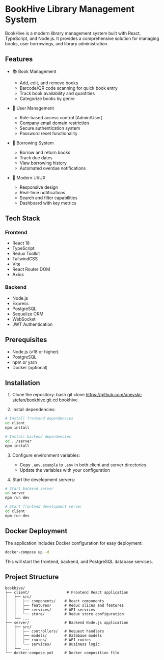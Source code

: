 # BookHive Library Management System

BookHive is a modern library management system built with React, TypeScript, and Node.js. It provides a comprehensive solution for managing books, user borrowings, and library administration.

## Features

- 📚 Book Management
  - Add, edit, and remove books
  - Barcode/QR code scanning for quick book entry
  - Track book availability and quantities
  - Categorize books by genre

- 👥 User Management
  - Role-based access control (Admin/User)
  - Company email domain restriction
  - Secure authentication system
  - Password reset functionality

- 📖 Borrowing System
  - Borrow and return books
  - Track due dates
  - View borrowing history
  - Automated overdue notifications

- 📱 Modern UI/UX
  - Responsive design
  - Real-time notifications
  - Search and filter capabilities
  - Dashboard with key metrics

## Tech Stack

### Frontend
- React 18
- TypeScript
- Redux Toolkit
- TailwindCSS
- Vite
- React Router DOM
- Axios

### Backend
- Node.js
- Express
- PostgreSQL
- Sequelize ORM
- WebSocket
- JWT Authentication

## Prerequisites

- Node.js (v18 or higher)
- PostgreSQL
- npm or yarn
- Docker (optional)

## Installation

1. Clone the repository:
bash
git clone https://github.com/anevski-stefan/bookhive.git
cd bookhive

2. Install dependencies:
```bash
# Install frontend dependencies
cd client
npm install

# Install backend dependencies
cd ../server
npm install
```

3. Configure environment variables:
   - Copy `.env.example` to `.env` in both client and server directories
   - Update the variables with your configuration

4. Start the development servers:
```bash
# Start backend server
cd server
npm run dev

# Start frontend development server
cd client
npm run dev
```

## Docker Deployment

The application includes Docker configuration for easy deployment:

```bash
docker-compose up -d
```

This will start the frontend, backend, and PostgreSQL database services.

## Project Structure

```
bookhive/
├── client/                 # Frontend React application
│   ├── src/
│   │   ├── components/    # React components
│   │   ├── features/      # Redux slices and features
│   │   ├── services/      # API services
│   │   └── store/         # Redux store configuration
│   └── ...
├── server/                # Backend Node.js application
│   ├── src/
│   │   ├── controllers/   # Request handlers
│   │   ├── models/        # Database models
│   │   ├── routes/        # API routes
│   │   └── services/      # Business logic
│   └── ...
└── docker-compose.yml     # Docker composition file
```